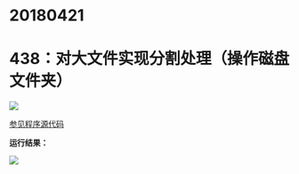 # 20180421

# 438：对大文件实现分割处理（操作磁盘文件夹）

<img src="http://image.renkaigis.com/keepcoding/2018042101.png">

<a href="https://github.com/renkaigis/KeepCoding/tree/master/2018/04/21" target="_blank">参见程序源代码</a>

**运行结果：**

<img src="http://image.renkaigis.com/keepcoding/2018042102.png">
